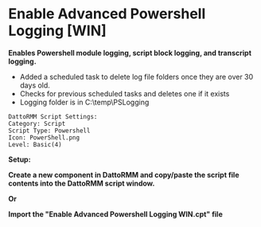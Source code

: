 # Enable Advanced Powershell Logging [WIN]
**Enables Powershell module logging, script block logging, and transcript logging.**

- Added a scheduled task to delete log file folders once they are over 30 days old.
- Checks for previous scheduled tasks and deletes one if it exists
- Logging folder is in C:\temp\PSLogging

```
DattoRMM Script Settings:
Category: Script
Script Type: Powershell
Icon: PowerShell.png
Level: Basic(4)
```
**Setup:**

**Create a new component in DattoRMM and copy/paste the script file contents into the DattoRMM script window.**

**Or**

**Import the "Enable Advanced Powershell Logging WIN.cpt" file**
